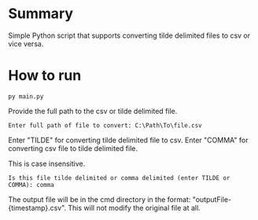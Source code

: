 # Summary
Simple Python script that supports converting tilde delimited files to csv or vice versa.

# How to run
```
py main.py
```

Provide the full path to the csv or tilde delimited file.
```
Enter full path of file to convert: C:\Path\To\file.csv
```

Enter "TILDE" for converting tilde delimited file to csv.
Enter "COMMA" for converting csv file to tilde delimited file.

This is case insensitive.
```
Is this file tilde delimited or comma delimited (enter TILDE or COMMA): comma
```

The output file will be in the cmd directory in the format: "outputFile-{timestamp}.csv". This will not modify the original file at all.